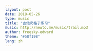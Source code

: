 ```yaml
---
layout: post
date: 2018-05-26
type: music
title: "吉他爬格子练习"
music: http://newto.me/music/trail.mp3
author: freesky-edward
theme: "#58f198"
lang: zh
---
```


